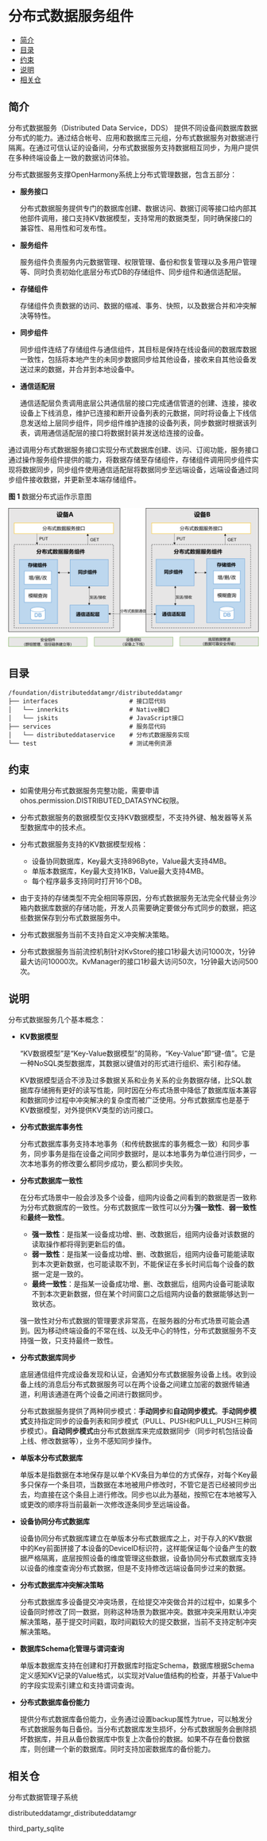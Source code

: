 # 分布式数据服务组件<a name="ZH-CN_TOPIC_0000001124232845"></a>

-   [简介](#section11660541593)
-   [目录](#section161941989596)
-   [约束](#section119744591305)
-   [说明](#section1312121216216)
-   [相关仓](#section1371113476307)

## 简介<a name="section11660541593"></a>

分布式数据服务（Distributed Data Service，DDS） 提供不同设备间数据库数据分布式的能力。通过结合帐号、应用和数据库三元组，分布式数据服务对数据进行隔离。在通过可信认证的设备间，分布式数据服务支持数据相互同步，为用户提供在多种终端设备上一致的数据访问体验。

分布式数据服务支撑OpenHarmony系统上分布式管理数据，包含五部分：

-   **服务接口**

    分布式数据服务提供专门的数据库创建、数据访问、数据订阅等接口给内部其他部件调用，接口支持KV数据模型，支持常用的数据类型，同时确保接口的兼容性、易用性和可发布性。

-   **服务组件**

    服务组件负责服务内元数据管理、权限管理、备份和恢复管理以及多用户管理等、同时负责初始化底层分布式DB的存储组件、同步组件和通信适配层。

-   **存储组件**

    存储组件负责数据的访问、数据的缩减、事务、快照，以及数据合并和冲突解决等特性。

-   **同步组件**

    同步组件连结了存储组件与通信组件，其目标是保持在线设备间的数据库数据一致性，包括将本地产生的未同步数据同步给其他设备，接收来自其他设备发送过来的数据，并合并到本地设备中。

-   **通信适配层**

    通信适配层负责调用底层公共通信层的接口完成通信管道的创建、连接，接收设备上下线消息，维护已连接和断开设备列表的元数据，同时将设备上下线信息发送给上层同步组件，同步组件维护连接的设备列表，同步数据时根据该列表，调用通信适配层的接口将数据封装并发送给连接的设备。


通过调用分布式数据服务接口实现分布式数据库创建、访问、订阅功能，服务接口通过操作服务组件提供的能力，将数据存储至存储组件，存储组件调用同步组件实现将数据同步，同步组件使用通信适配层将数据同步至远端设备，远端设备通过同步组件接收数据，并更新至本端存储组件。

**图 1**  数据分布式运作示意图<a name="fig371116145419"></a>


![](figures/distributed_datamgr_subsystem_architecture.png)

## 目录<a name="section161941989596"></a>

```
/foundation/distributeddatamgr/distributeddatamgr
├── interfaces                    # 接口层代码
│   └── innerkits                 # Native接口
│   └── jskits                    # JavaScript接口
├── services                      # 服务层代码
│   └── distributeddataservice    # 分布式数据服务实现
└── test                          # 测试用例资源
```

## 约束<a name="section119744591305"></a>

-   如需使用分布式数据服务完整功能，需要申请ohos.permission.DISTRIBUTED\_DATASYNC权限。
-   分布式数据服务的数据模型仅支持KV数据模型，不支持外键、触发器等关系型数据库中的技术点。
-   分布式数据服务支持的KV数据模型规格：
    -   设备协同数据库，Key最大支持896Byte，Value最大支持4MB。
    -   单版本数据库，Key最大支持1KB，Value最大支持4MB。
    -   每个程序最多支持同时打开16个DB。

-   由于支持的存储类型不完全相同等原因，分布式数据服务无法完全代替业务沙箱内数据库数据的存储功能，开发人员需要确定要做分布式同步的数据，把这些数据保存到分布式数据服务中。
-   分布式数据服务当前不支持自定义冲突解决策略。
-   分布式数据服务当前流控机制针对KvStore的接口1秒最大访问1000次，1分钟最大访问10000次。KvManager的接口1秒最大访问50次，1分钟最大访问500次。

## 说明<a name="section1312121216216"></a>

分布式数据服务几个基本概念：

-   **KV数据模型**

    “KV数据模型”是“Key-Value数据模型”的简称，“Key-Value”即“键-值”。它是一种NoSQL类型数据库，其数据以键值对的形式进行组织、索引和存储。

    KV数据模型适合不涉及过多数据关系和业务关系的业务数据存储，比SQL数据库存储拥有更好的读写性能，同时因在分布式场景中降低了数据库版本兼容和数据同步过程中冲突解决的复杂度而被广泛使用。分布式数据库也是基于KV数据模型，对外提供KV类型的访问接口。

-   **分布式数据库事务性**

    分布式数据库事务支持本地事务（和传统数据库的事务概念一致）和同步事务，同步事务是指在设备之间同步数据时，是以本地事务为单位进行同步，一次本地事务的修改要么都同步成功，要么都同步失败。

-   **分布式数据库一致性**

    在分布式场景中一般会涉及多个设备，组网内设备之间看到的数据是否一致称为分布式数据库的一致性。分布式数据库一致性可以分为**强一致性**、**弱一致性**和**最终一致性**。

    -   **强一致性**：是指某一设备成功增、删、改数据后，组网内设备对该数据的读取操作都将得到更新后的值。
    -   **弱一致性**：是指某一设备成功增、删、改数据后，组网内设备可能能读取到本次更新数据，也可能读取不到，不能保证在多长时间后每个设备的数据一定是一致的。
    -   **最终一致性**：是指某一设备成功增、删、改数据后，组网内设备可能读取不到本次更新数据，但在某个时间窗口之后组网内设备的数据能够达到一致状态。

    强一致性对分布式数据的管理要求非常高，在服务器的分布式场景可能会遇到。因为移动终端设备的不常在线、以及无中心的特性，分布式数据服务不支持强一致，只支持最终一致性。

-   **分布式数据库同步**

    底层通信组件完成设备发现和认证，会通知分布式数据服务设备上线。收到设备上线的消息后分布式数据服务可以在两个设备之间建立加密的数据传输通道，利用该通道在两个设备之间进行数据同步。

    分布式数据服务提供了两种同步模式：**手动同步**和**自动同步模式**。**手动同步模式**支持指定同步的设备列表和同步模式（PULL、PUSH和PULL\_PUSH三种同步模式）。**自动同步模式**由分布式数据库来完成数据同步（同步时机包括设备上线、修改数据等），业务不感知同步操作。

-   **单版本分布式数据库**

    单版本是指数据在本地保存是以单个KV条目为单位的方式保存，对每个Key最多只保存一个条目项，当数据在本地被用户修改时，不管它是否已经被同步出去，均直接在这个条目上进行修改。同步也以此为基础，按照它在本地被写入或更改的顺序将当前最新一次修改逐条同步至远端设备。

-   **设备协同分布式数据库**

    设备协同分布式数据库建立在单版本分布式数据库之上，对于存入的KV数据中的Key前面拼接了本设备的DeviceID标识符，这样能保证每个设备产生的数据严格隔离，底层按照设备的维度管理这些数据，设备协同分布式数据库支持以设备的维度查询分布式数据，但是不支持修改远端设备同步过来的数据。

-   **分布式数据库冲突解决策略**

    分布式数据库多设备提交冲突场景，在给提交冲突做合并的过程中，如果多个设备同时修改了同一数据，则称这种场景为数据冲突。数据冲突采用默认冲突解决策略，基于提交时间戳，取时间戳较大的提交数据，当前不支持定制冲突解决策略。

-   **数据库Schema化管理与谓词查询**

    单版本数据库支持在创建和打开数据库时指定Schema，数据库根据Schema定义感知KV记录的Value格式，以实现对Value值结构的检查，并基于Value中的字段实现索引建立和支持谓词查询。

-   **分布式数据库备份能力**

    提供分布式数据库备份能力，业务通过设置backup属性为true，可以触发分布式数据服务每日备份。当分布式数据库发生损坏，分布式数据服务会删除损坏数据库，并且从备份数据库中恢复上次备份的数据。如果不存在备份数据库，则创建一个新的数据库。同时支持加密数据库的备份能力。


## 相关仓<a name="section1371113476307"></a>

分布式数据管理子系统

distributeddatamgr\_distributeddatamgr

third\_party\_sqlite


